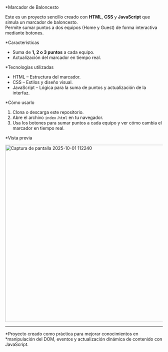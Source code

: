 *Marcador de Baloncesto

Este es un proyecto sencillo creado con **HTML**, **CSS** y **JavaScript** que simula un marcador de baloncesto.  
Permite sumar puntos a dos equipos (Home y Guest) de forma interactiva mediante botones.

*Características

-  Suma de **1, 2 o 3 puntos** a cada equipo.  
-  Actualización del marcador en tiempo real.  

*Tecnologías utilizadas

- HTML – Estructura del marcador.  
- CSS – Estilos y diseño visual.  
- JavaScript – Lógica para la suma de puntos y actualización de la interfaz.

*Cómo usarlo

1. Clona o descarga este repositorio.  
2. Abre el archivo `index.html` en tu navegador.  
3. Usa los botones para sumar puntos a cada equipo y ver cómo cambia el marcador en tiempo real.

*Vista previa


<img width="733" height="567" alt="Captura de pantalla 2025-10-01 112240" src="https://github.com/user-attachments/assets/92151d1b-7d5d-4462-8a56-2b08251f4f33" />

---
*Proyecto creado como práctica para mejorar conocimientos en *manipulación del DOM, eventos y actualización dinámica de contenido con JavaScript.
